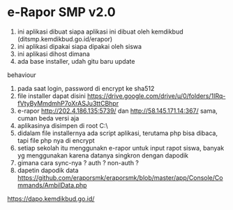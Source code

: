 # e-Rapor SMP v2.0

1. ini aplikasi dibuat siapa
   aplikasi ini dibuat oleh kemdikbud (ditsmp.kemdikbud.go.id/erapor)
2. ini aplikasi dipakai siapa
   dipakai oleh siswa
3. ini aplikasi dihost dimana
4. ada base installer, udah gitu baru update

behaviour
1. pada saat login, password di encrypt ke sha512
2. file installer dapat disini https://drive.google.com/drive/u/0/folders/1IRq-fVtyByMmdmhP7oXrASJu3ttCBhpr
3. e-rapor http://202.4.186.135:5739/ dan http://58.145.171.14:367/ sama, cuman beda versi aja
4. aplikasinya disimpen di root C:\
5. didalam file installernya ada script aplikasi, terutama php bisa dibaca, tapi file php nya di encrypt
6. setiap sekolah itu menggunakn e-rapor untuk input rapot siswa, banyak yg menggunakan karena datanya singkron dengan dapodik
7. gimana cara sync-nya ? auth ? non-auth ?
8. dapetin dapodik data https://github.com/eraporsmk/eraporsmk/blob/master/app/Console/Commands/AmbilData.php

https://dapo.kemdikbud.go.id/